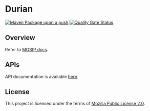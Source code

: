 # Durian 
[![Maven Package upon a push](https://github.com/mosip/durian/actions/workflows/push_trigger.yml/badge.svg?branch=release-1.2.0.1)](https://github.com/mosip/durian/actions/workflows/push_trigger.yml)
[![Quality Gate Status](https://sonarcloud.io/api/project_badges/measure?branch=release-1.2.0.1&project=mosip_durian&metric=alert_status)](https://sonarcloud.io/dashboard?branch=release-1.2.0.1&id=mosip_durian)

## Overview
Refer to [MOSIP docs](https://docs.mosip.io/1.2.0/modules/datashare).

## APIs
API documentation is available [here](https://docs.mosip.io/1.2.0/api).

## License
This project is licensed under the terms of [Mozilla Public License 2.0](LICENSE).
